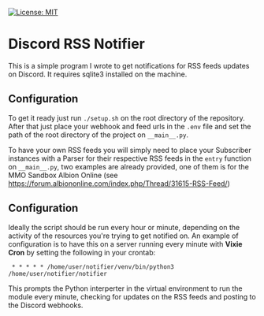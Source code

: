 [![License: MIT](https://img.shields.io/badge/License-MIT-yellow.svg)](https://opensource.org/licenses/MIT)
# Discord RSS Notifier

This is a simple program I wrote to get notifications for RSS feeds updates on Discord.
It requires sqlite3 installed on the machine.

## Configuration 
To get it ready just run `./setup.sh` on the root directory of the repository.
After that just place your webhook and feed urls in the `.env` file and set the path of the root directory of the project on `__main__.py`.

To have your own RSS feeds you will simply need to place your Subscriber instances with a Parser for their respective RSS feeds in the `entry` function on `__main__.py`, two examples are already provided, one of them is for the MMO Sandbox Albion Online (see https://forum.albiononline.com/index.php/Thread/31615-RSS-Feed/)

## Configuration
Ideally the script should be run every hour or minute, depending on the activity of the resources you're trying to get notified on.
An example of configuration is to have this on a server running every minute with **Vixie Cron** by setting the following in your crontab: 

``` * * * * * /home/user/notifier/venv/bin/python3 /home/user/notifier/notifier```

This prompts the Python interperter in the virtual environment to run the module every minute, checking for updates on the RSS feeds and posting to the Discord webhooks.

